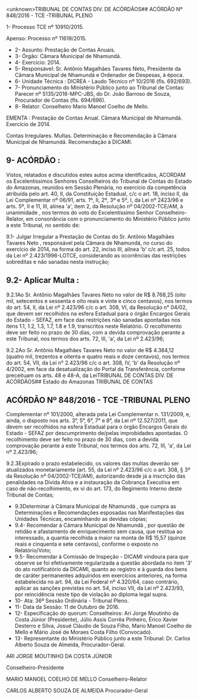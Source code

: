 &lt;unknown&gt;TRIBUNAL DE CONTAS DIV. DE ACÓRDÃOS## ACÓRDÃO Nº 848/2016 - TCE -TRIBUNAL PLENO

1- Processo TCE nº 10910/2015.

Apenso: Processo nº 11619/2015.

- 2- Assunto: Prestação de Contas Anuais.
- 3- Órgão: Câmara Municipal de Nhamundá.
- 4- Exercício: 2014.
- 5- Responsável: Sr. Antônio Magalhães Tavares Neto, Presidente da Câmara Municipal de Nhamundá e Ordenador de Despesas, à época.
- 6- Unidade Técnica : DICREA - Laudo Técnico nº 10/2016 (fls. 692/693).
- 7-  Pronunciamento  do Ministério Público  junto  ao Tribunal  de Contas: Parecer  nº 5135/2016-MPC-JBS,  do  Dr.  João  Barroso  de  Souza,  Procurador  de  Contas  (fls. 694/696).
- 8- Relator: Conselheiro Mario Manoel Coelho de Mello.

EMENTA : Prestação  de  Contas  Anual.  Câmara Municipal de Nhamundá. Exercício de 2014.

Contas Irregulares. Multas. Determinação e Recomendação à Câmara Municipal de Nhamundá. Recomendação à DICAMI.

## 9- ACÓRDÃO :

Vistos, relatados e discutidos estes autos acima identificados, ACORDAM os Excelentíssimos Senhores Conselheiros do Tribunal de Contas do Estado do Amazonas, reunidos em Sessão Plenária, no exercício da competência atribuída pelo art. 40,  II, da Constituição Estadual, c/c o art. 18, inciso II, da Lei Complementar nº 06/91, arts. 1º, II, 2º, 3º e 5º,  I,  da  Lei  nº  2423/96 e arts. 5º,  II e 11,  III, alínea 'a',  item 2, da Resolução nº 04/2002-TCE/AM, à  unanimidade , nos  termos  do  voto  do  Excelentíssimo  Senhor Conselheiro-Relator, em consonância com o pronunciamento do Ministério Público junto a este Tribunal, no sentido de:

9.1-  Julgar  Irregular a  Prestação  de  Contas  do Sr.  Antônio  Magalhães Tavares Neto , responsável pela Câmara de Nhamundá, no curso do exercício de 2014, na forma do art. 22, inciso III, alínea 'b' c/c art. 25, todos da Lei nº 2.423/1996-LOTCE, considerando as ocorrências das restrições sobreditas e não sanadas nesta instrução;

## 9.2- Aplicar Multa :

9.2.1Ao  Sr. Antônio  Magalhães  Tavares  Neto no  valor  de  R$ 8.768,25 (oito mil, setecentos e sessenta e oito reais e vinte e cinco centavos), nos termos do art. 54, II, da Lei nº 2.423/96 c/c o art. 308, VI, da Resolução n° 04/02, que devem ser recolhidos na esfera Estadual para o órgão Encargos Gerais do Estado - SEFAZ, em face das restrições não sanadas apontadas nos itens 1.1, 1.2, 1.3, 1.7, 1.8 e 1.9, transcritos neste  Relatório.  O  recolhimento  deve  ser  feito  no  prazo  de  30  dias,  com  a  devida comprovação perante a este Tribunal, nos termos dos arts. 72, III, 'a', da Lei nº 2.423/96;

9.2.2Ao  Sr. Antônio  Magalhães  Tavares  Neto no  valor  de  R$ 4.384,12 (quatro mil, trezentos e oitenta e quatro reais e doze centavos), nos termos do art. 54, VII,  da Lei n° 2.423/96 c/c o art. 308, IV, 'b' da Resolução nº 4/2002, em face da desatualização do Portal da Transferência, conforme preceituam os arts. 48 e 48-A, da LeiTRIBUNAL DE CONTAS DIV. DE ACÓRDÃOS## Estado do Amazonas TRIBUNAL DE CONTAS

## ACÓRDÃO Nº 848/2016 - TCE -TRIBUNAL PLENO

Complementar  nº  101/2000,  alterada  pela  Lei  Complementar  n.  131/2009,  e,  ainda,  o disposto nos arts. 3°, 5°, 6°, 7° e 8°, da Lei nº 12.527/2011, que devem ser recolhidos na esfera Estadual para o órgão Encargos Gerais do Estado  - SEFAZ por descumprimento de/pelas improbidades apontadas. O recolhimento deve ser feito no prazo de 30 dias, com a devida comprovação perante a este Tribunal, nos termos dos arts. 72, III, 'a', da Lei nº 2.423/96;

9.2.3Expirado o prazo estabelecido, os valores das multas deverão ser atualizados monetariamente (art. 55, da Lei nº 2.423/96 c/c o art. 308, § 3º da Resolução nº 04/2002-TCE/AM), autorizando desde já a inscrição das penalidades na Dívida Ativa e a instauração da Cobrança Executiva em caso de não-recolhimento, ex vi do art. 173, do Regimento Interno deste Tribunal de Contas;

- 9.3Determinar  à  Câmara  Municipal  de  Nhamundá , que  cumpra  as Determinações e Recomendações esposadas nas Manifestações das Unidades Técnicas, encaminhando as devidas cópias;
- 9.4-  Recomendar  à  Câmara  Municipal  de  Nhamundá , por  questão  de retidão  e  afastamento  de  enriquecimento  sem  causa,  que  restitua  ao  interessado,  a quantia  recolhida  a  maior  na  monta  de  R$ 15,57 (quinze  reais  e  cinquenta  e  sete centavos), conforme o exposto no Relatório/Voto;
- 9.5- Recomendar à Comissão de Inspeção - DICAMI vindoura para que observe  se  foi  efetivamente  regularizada  a  questão  abordada  no  item  '3'  do  ato notificatório da DICAMI, quanto ao registro e à guarda dos bens de caráter permanentes adquiridos em exercícios anteriores, na forma estabelecida no art. 94, da Lei Federal nº 4.320/64, caso contrário, aplicar as  sanções previstas no art. 54,  inciso VII,  da Lei nº 2.423/93, por reincidência neste tipo de violação ao diploma legal supra.
- 10- Ata: 36ª Sessão Ordinária - Tribunal Pleno.
- 11- Data da Sessão: 11 de Outubro de 2016.
- 12-  Especificação  do  quorum: Conselheiros:  Ari  Jorge  Moutinho  da  Costa  Júnior (Presidente), Júlio Assis Corrêa Pinheiro, Érico Xavier Desterro e Silva, Josué Cláudio de Souza  Filho,  Mario  Manoel  Coelho  de  Mello  e  Mário  José  de  Moraes  Costa  Filho (Convocado).
- 13-  Representante  do  Ministério  Público  junto  a  este Tribunal: Dr.  Carlos  Alberto Souza de Almeida, Procurador-Geral.

ARI JORGE MOUTINHO DA COSTA JÚNIOR

Conselheiro-Presidente

MARIO MANOEL COELHO DE MELLO Conselheiro-Relator

CARLOS ALBERTO SOUZA DE ALMEIDA Procurador-Geral